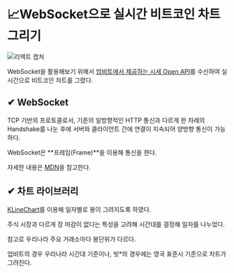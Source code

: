 # 📈WebSocket으로 실시간 비트코인 차트 그리기

![리액트 캡처](https://user-images.githubusercontent.com/46207836/164382083-82a2e92b-d922-4c1f-b8ad-bb443e7edd93.PNG)

WebSocket을 활용해보기 위해서 [업비트에서 제공하는 시세 Open API](https://confluence.nexon.com/pages/viewpage.action?pageId=508897515)를 수신하여 실시간으로 비트코인 차트를 그렸다.

## ✔︎ WebSocket

TCP 기반의 프로토콜로서, 기존의 일방향적인 HTTP 통신과 다르게 한 차례의 Handshake를 나눈 후에 서버와 클라이언트 간에 연결이 지속되어 양방향 통신이 가능하다.

WebSocket은 **프레임(Frame)**을 이용해 통신을 한다.

자세한 내용은 [MDN](https://developer.mozilla.org/ko/docs/Web/API/WebSockets_API/Writing_WebSocket_servers)을 참고한다.



## ✔︎ 차트 라이브러리

[KLineChart](https://github.com/liihuu/KLineChart)를 이용해 일자별로 봉이 그려지도록 하였다. 

주식 시장과 다르게 장 마감이 없다는 특성을 고려해 시간대를 결정해 일자를 나누었다.

참고로 우리나라 주요 거래소마다 봉단위가 다르다. 

업비트의 경우 우리나라 시간대 기준이나, 빗*의 경우에는 영국 표준시 기준으로 차트가 그려진다.








